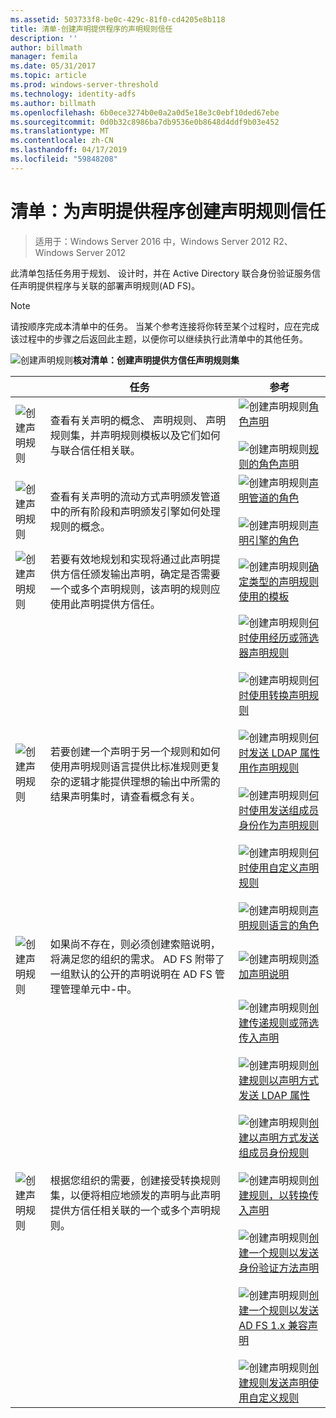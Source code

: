 ```yaml
---
ms.assetid: 503733f8-be0c-429c-81f0-cd4205e8b118
title: 清单-创建声明提供程序的声明规则信任
description: ''
author: billmath
manager: femila
ms.date: 05/31/2017
ms.topic: article
ms.prod: windows-server-threshold
ms.technology: identity-adfs
ms.author: billmath
ms.openlocfilehash: 6b0ece3274b0e0a2a0d5e18e3c0ebf10ded67ebe
ms.sourcegitcommit: 0d0b32c8986ba7db9536e0b8648d4ddf9b03e452
ms.translationtype: MT
ms.contentlocale: zh-CN
ms.lasthandoff: 04/17/2019
ms.locfileid: "59848208"
---
```

# <a name="checklist-creating-claim-rules-for-a-claims-provider-trust"></a>清单：为声明提供程序创建声明规则信任

>适用于：Windows Server 2016 中，Windows Server 2012 R2、 Windows Server 2012

此清单包括任务用于规划、 设计时，并在 Active Directory 联合身份验证服务信任声明提供程序与关联的部署声明规则\(AD FS\)。  
  
> [!NOTE]  
> 请按顺序完成本清单中的任务。 当某个参考连接将你转至某个过程时，应在完成该过程中的步骤之后返回此主题，以便你可以继续执行此清单中的其他任务。  
  
![创建声明规则](media/2b05dce3-938f-4168-9b8f-1f4398cbdb9b.gif)**核对清单：创建声明提供方信任声明规则集**  
  
||任务|参考|  
|-|--------|-------------|  
|![创建声明规则](media/icon_checkboxo.gif)|查看有关声明的概念、 声明规则、 声明规则集，并声明规则模板以及它们如何与联合信任相关联。|![创建声明规则](media/faa393df-4856-4431-9eda-4f4e5be72a90.gif)[角色声明](../../ad-fs/technical-reference/The-Role-of-Claims.md)<br /><br />![创建声明规则](media/faa393df-4856-4431-9eda-4f4e5be72a90.gif)[规则的角色声明](../../ad-fs/technical-reference/The-Role-of-Claim-Rules.md)|  
|![创建声明规则](media/icon_checkboxo.gif)|查看有关声明的流动方式声明颁发管道中的所有阶段和声明颁发引擎如何处理规则的概念。|![创建声明规则](media/faa393df-4856-4431-9eda-4f4e5be72a90.gif)[声明管道的角色](../../ad-fs/technical-reference/The-Role-of-the-Claims-Pipeline.md)<br /><br />![创建声明规则](media/faa393df-4856-4431-9eda-4f4e5be72a90.gif)[声明引擎的角色](../../ad-fs/technical-reference/The-Role-of-the-Claims-Engine.md)|  
|![创建声明规则](media/icon_checkboxo.gif)|若要有效地规划和实现将通过此声明提供方信任颁发输出声明，确定是否需要一个或多个声明规则，该声明的规则应使用此声明提供方信任。|![创建声明规则](media/faa393df-4856-4431-9eda-4f4e5be72a90.gif)[确定类型的声明规则使用的模板](../../ad-fs/technical-reference/Determine-the-Type-of-Claim-Rule-Template-to-Use.md)|  
|![创建声明规则](media/icon_checkboxo.gif)|若要创建一个声明于另一个规则和如何使用声明规则语言提供比标准规则更复杂的逻辑才能提供理想的输出中所需的结果声明集时，请查看概念有关。|![创建声明规则](media/faa393df-4856-4431-9eda-4f4e5be72a90.gif)[何时使用经历或筛选器声明规则](../../ad-fs/technical-reference/When-to-Use-a-Pass-Through-or-Filter-Claim-Rule.md)<br /><br />![创建声明规则](media/faa393df-4856-4431-9eda-4f4e5be72a90.gif)[何时使用转换声明规则](../../ad-fs/technical-reference/When-to-Use-a-Transform-Claim-Rule.md)<br /><br />![创建声明规则](media/faa393df-4856-4431-9eda-4f4e5be72a90.gif)[何时发送 LDAP 属性用作声明规则](../../ad-fs/technical-reference/When-to-Use-a-Send-LDAP-Attributes-as-Claims-Rule.md)<br /><br />![创建声明规则](media/faa393df-4856-4431-9eda-4f4e5be72a90.gif)[何时使用发送组成员身份作为声明规则](../../ad-fs/technical-reference/When-to-Use-a-Send-Group-Membership-as-a-Claim-Rule.md)<br /><br />![创建声明规则](media/faa393df-4856-4431-9eda-4f4e5be72a90.gif)[何时使用自定义声明规则](../../ad-fs/technical-reference/When-to-Use-a-Custom-Claim-Rule.md)<br /><br />![创建声明规则](media/faa393df-4856-4431-9eda-4f4e5be72a90.gif)[声明规则语言的角色](../../ad-fs/technical-reference/The-Role-of-the-Claim-Rule-Language.md)|  
|![创建声明规则](media/icon_checkboxo.gif)|如果尚不存在，则必须创建索赔说明，将满足您的组织的需求。 AD FS 附带了一组默认的公开的声明说明在 AD FS 管理管理单元中\-中。|![创建声明规则](media/15dd35b6-6cc6-421f-93f8-7109920e7144.gif)[添加声明说明](../../ad-fs/operations/Add-a-Claim-Description.md)|  
|![创建声明规则](media/icon_checkboxo.gif)|根据您组织的需要，创建接受转换规则集，以便将相应地颁发的声明与此声明提供方信任相关联的一个或多个声明规则。|![创建声明规则](media/15dd35b6-6cc6-421f-93f8-7109920e7144.gif)[创建传递规则或筛选传入声明](../../ad-fs/operations/Create-a-Rule-to-Pass-Through-or-Filter-an-Incoming-Claim.md)<br /><br />![创建声明规则](media/15dd35b6-6cc6-421f-93f8-7109920e7144.gif)[创建规则以声明方式发送 LDAP 属性](../../ad-fs/operations/Create-a-Rule-to-Send-LDAP-Attributes-as-Claims.md)<br /><br />![创建声明规则](media/15dd35b6-6cc6-421f-93f8-7109920e7144.gif)[创建以声明方式发送组成员身份规则](../../ad-fs/operations/Create-a-Rule-to-Send-Group-Membership-as-a-Claim.md)<br /><br />![创建声明规则](media/15dd35b6-6cc6-421f-93f8-7109920e7144.gif)[创建规则，以转换传入声明](../../ad-fs/operations/Create-a-Rule-to-Transform-an-Incoming-Claim.md)<br /><br />![创建声明规则](media/15dd35b6-6cc6-421f-93f8-7109920e7144.gif)[创建一个规则以发送身份验证方法声明](../../ad-fs/operations/Create-a-Rule-to-Send-an-Authentication-Method-Claim.md)<br /><br />![创建声明规则](media/15dd35b6-6cc6-421f-93f8-7109920e7144.gif)[创建一个规则以发送 AD FS 1.x 兼容声明](../../ad-fs/operations/Create-a-Rule-to-Send-an-AD-FS-1x-Compatible-Claim.md)<br /><br />![创建声明规则](media/15dd35b6-6cc6-421f-93f8-7109920e7144.gif)[创建规则发送声明使用自定义规则](../../ad-fs/operations/Create-a-Rule-to-Send-Claims-Using-a-Custom-Rule.md)|  
  

